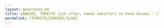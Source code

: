 ```yaml
---
layout: generated_md
title: ÇANKIRI, TÜRKİYE için iftar, namaz vakitleri ve hava durumu - ilçe/eyalet seç
permalink: /TÜRKİYE/ÇANKIRI/ILGAZ
---
```


<script type="text/javascript">
  var country = TÜRKİYE;
  var city = ÇANKIRI;
  var state = ILGAZ;
  var lat = 72;
  var lon = 21;
</script>
